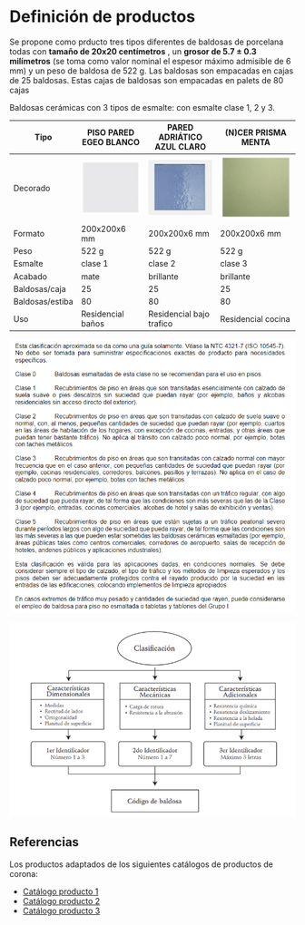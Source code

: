 # Definición de productos

Se propone como prducto tres tipos diferentes de baldosas de porcelana todas con **tamaño de 20x20 centímetros** , un **grosor de 5.7 $\pm$ 0.3 milímetros**  (se toma como valor nominal el espesor máximo admisible de 6 mm) y un peso de baldosa de 522 g. Las baldosas son empacadas en cajas de 25 baldosas.  Estas cajas de baldosas son empacadas en palets de 80 cajas

Baldosas cerámicas con 3 tipos de esmalte: con esmalte clase 1, 2 y 3.
<!--
(19.8x19.8)
-->


| Tipo        | PISO PARED EGEO BLANCO | PARED ADRIÁTICO AZUL CLARO | (N)CER  PRISMA MENTA                |
|-------------|------------------------|----------------------------|-------------------------------------|
| Decorado    | ![](4baldosa1.png)     | ![](4baldosa2.png)         | ![](4baldosa3.png)                  |
| Formato     | 200x200x6 mm             | 200x200x6 mm             | 200x200x6 mm                        |
| Peso        | 522 g                  | 522 g                      | 522 g                               |
| Esmalte     | clase 1                | clase 2                    |  clase 3                            |
| Acabado     | mate                   | brillante                  |  brillante                          |
| Baldosas/caja | 25                   | 25                         | 25                                  |
| Baldosas/estiba | 80                 | 80                         | 80                                  |
| Uso         | Residencial   baños    | Residencial bajo trafico   | Residencial cocina                  |



![Baldosa cerámica](./definicion-de-producto/2clases-de-baldosas.png)


![Baldosa cerámica](./definicion-de-producto/2clasificacion-baldosas.png)

## Referencias

Los productos adaptados de los siguientes catálogos de productos de corona:

* [Catálogo producto 1](/catalogos/1productos_baldosa.pdf) 
* [Catálogo producto 2](/catalogos/1productos_baldosa2.pdf) 
* [Catálogo producto 3](/catalogos/1productos_baldosa3.pdf) 

<!--

<embed src="/Tile-Tech/catalogos/1productos_baldosa.pdf" type="application/pdf" width="100%" height="400px" />

<embed src="/Tile-Tech/catalogos/1productos_baldosa2.pdf" type="application/pdf" width="100%" height="400px" />

<embed src="/Tile-Tech/catalogos/1productos_baldosa3.pdf" type="application/pdf" width="100%" height="400px" />
-->
